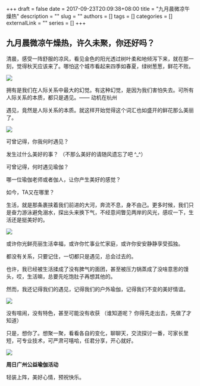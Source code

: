 +++
draft = false
date = 2017-09-23T20:09:38+08:00
title = "九月晨微凉午燥热"
description = ""
slug = ""
authors = []
tags = []
categories = []
externalLink = ""
series = []
+++

## **九月晨微凉午燥热，许久未聚，你还好吗？**

清晨，感受一阵舒服的凉风，看见金色的阳光透过树叶柔和地倾泻下来，就在那一刻，觉得秋天应该来了。哪怕这个城市看起来四季如春夏，绿树葱葱，鲜花不败。

![](https://oss.coolmoe.com/wp-content/uploads202406062138393.jpg)

拥有是我们在人际关系中最大的幻觉。有这种幻觉，是因为我们害怕失去。可所有人际关系的本质，都只是遇见。—— 动机在杭州

遇见，竟然是人际关系的本质。就这样开始觉得这个词汇也如盛开的鲜花那么美丽了。

![](https://oss.coolmoe.com/wp-content/uploads202406062138394.jpg)

可曾记得，你我何时遇见？ 

发生过什么美好的事？ （不那么美好的请随风遗忘了吧 ^_^）

可曾记得，何时遇见瑜伽？

哪一位瑜伽老师或者伽人，让你产生美好的感觉？ 

如今，TA又在哪里？

生活，就是那条裹挟着我们前进的大河，奔流不息，身不由己。更多时候，我们只是奋力游泳避免溺水，探出头来换下气，不经意间瞥见两岸的风光，感叹一下，生活还是挺美好的。

![](https://oss.coolmoe.com/wp-content/uploads202406062138395.jpg)

或许你光鲜亮丽生活幸福，或许你忙事业忙家庭，或许你安安静静享受孤独。

都没有关系，只要记住，一切都只是遇见，总会过去的。

也许，我已经被生活揉成了没有脾气的面团，甚至被压力锅蒸成了没啥意思的馒头，哎，生活嘛，总要先吃饱肚子再想其他的。

然而，我还记得我们的遇见，记得我们的户外瑜伽，记得我们不变的美好情谊。

![](https://oss.coolmoe.com/wp-content/uploads202406062138396.jpg)

没有喧闹，没有特色，甚至可能没有收获 （谁知道呢？ 你得先走出去，先做了才知道）

只是，想你了。想聚一聚，看看各自的变化，聊聊天，交流探讨一番，可家长里短，可专业技术，可严肃可嘻哈，任君分享，开心就好。

![](https://oss.coolmoe.com/wp-content/uploads202406062138397.jpg)

**周日广州公益瑜伽活动** 

轻装上阵，美好心情，预祝快乐。